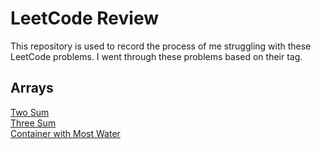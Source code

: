 # LeetCode Review
This repository is used to record the process of me struggling with these LeetCode problems. I went through these problems based on their tag.

## Arrays
[Two Sum](1.two_sum.md)  
[Three Sum](15.3_sum.md)  
[Container with Most Water](11.container_with_most_water.md)  

